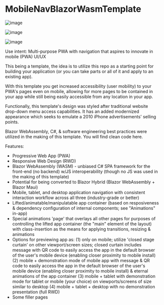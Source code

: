 # MobileNavBlazorWasmTemplate

![image](https://user-images.githubusercontent.com/35621371/217375795-90340ae1-4486-4217-9d0d-ef9525bf6ae2.png)

![image](https://user-images.githubusercontent.com/35621371/217375910-7dcb7f6c-3e42-4fec-9b5c-72a31083e482.png)

![image](https://user-images.githubusercontent.com/35621371/217376038-50b2995f-c6cb-4172-9189-da510e0cd8c4.png)

Use intent: Multi-purpose PWA with navigation that aspires to innovate in mobile (PWA) UI/UX

This being a template, the idea is to utilize this repo as a starting point for building your application (or you can take parts or all of it and apply to an existing app).

With this template you get increased accessibility (user mobility) to your PWA's pages even on mobile, allowing for more pages to be contained in your app while still being easily accessible from any location in your app. 

Functionally, this template's design was styled after traditional website drop-down menu access capabilities. It has an added modernized appearance which seeks to emulate a 2010 iPhone advertisements' selling points.

Blazor WebAssembly, C#, & software engineering best practices were utilized in the making of this template. You will find clean code here.

Features:
- Progressive Web App (PWA)
- Responsive Web Design (RWD)
- Blazor WebAssembly (WASM) - unbiased C# SPA framework for the front-end (no backend) w/JS interoperability (though no JS was used in the making of this template)
- Potential for being converted to Blazor Hybrid (Blazor WebAssembly + Blazor Maui)
- Mobile, tablet, and desktop application navigation with consistent interaction workflow across all three (industry-grade or better)
- Lifted/animatable/manipulatable app container (based on resposiveness & dependency configuration of internal components; see "Animations" in-app)
- Special animations 'page' that overlays all other pages for purposes of controlling the lifted app container (the "main" element of the layout) with class-insertion as the means for applying transitions, resizing & animations
- Options for previewing app as:
      (1) only on mobile; utilize 'closed stage curtain' on other viewport/screen sizes; closed curtain includes message with QR code to easily access the app in the default browser of the user's mobile device (enabling closer proximity to mobile install)
      (2) mobile + demonstration mode of mobile app with message & QR code to easily access the app in the default browser of the user's mobile device (enabling closer proximity to mobile install) & eternal animations of the app container
      (3) mobile + tablet with demonstration mode for tablet or mobile (your choice) on viewports/screens of size similar to desktop
      (4) mobile + tablet + desktop with no demonstration presentation (full RWD)
- Some filler pages
      

